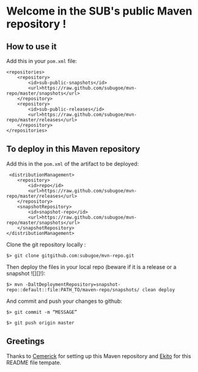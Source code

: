 Welcome in the SUB's public Maven repository !
================================================

How to use it
-------------

Add this in your `pom.xml` file:

    <repositories>
        <repository>
            <id>sub-public-snapshots</id>
            <url>https://raw.github.com/subugoe/mvn-repo/master/snapshots</url>
        </repository>
        <repository>
            <id>sub-public-releases</id>
            <url>https://raw.github.com/subugoe/mvn-repo/master/releases</url>
        </repository>
    </repositories>

To deploy in this Maven repository
----------------------------------

Add this in the `pom.xml` of the artifact to be deployed:

     <distributionManagement>
        <repository>
            <id>repo</id>
            <url>https://raw.github.com/subugoe/mvn-repo/master/releases</url>
        </repository>
        <snapshotRepository>
            <id>snapshot-repo</id>
            <url>https://raw.github.com/subugoe/mvn-repo/master/snapshots</url>
        </snapshotRepository>
    </distributionManagement>

Clone the git repository locally :

`$> git clone gitgithub.com:subugoe/mvn-repo.git`

Then deploy the files in your local repo (beware if it is a release or a
snapshot ![][]!):

`$> mvn -DaltDeploymentRepository=snapshot-repo::default::file:PATH_TO/maven-repo/snapshots/ clean deploy`

And commit and push your changes to github:

`$> git commit -m “MESSAGE”`

`$> git push origin master`

Greetings
---------

Thanks to [Cemerick][] for setting up this Maven repository and [Ekito] for this README file tempate.


  [Cemerick]: http://cemerick.com/2010/08/24/hosting-maven-repos-on-github/
  [Ekito]: https://github.com/Ekito